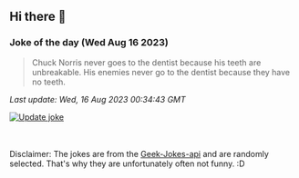 ## Hi there 👋

### Joke of the day (Wed Aug 16 2023)
<!-- joke -->
>Chuck Norris never goes to the dentist because his teeth are unbreakable. His enemies never go to the dentist because they have no teeth.
<!-- /joke -->

*Last update: Wed, 16 Aug 2023 00:34:43 GMT*

[![Update joke](https://github.com/nclskfm/nclskfm/actions/workflows/joke.yml/badge.svg)](https://github.com/nclskfm/nclskfm/actions/workflows/joke.yml)

<br><br>
Disclaimer: The jokes are from the [Geek-Jokes-api](https://github.com/sameerkumar18/geek-joke-api) and are randomly selected. That's why they are unfortunately often not funny. :D
